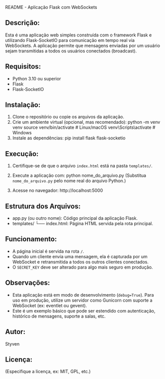 README - Aplicação Flask com WebSockets

Descrição:
-----------
Esta é uma aplicação web simples construída com o framework Flask e utilizando Flask-SocketIO para comunicação em tempo real via WebSockets. A aplicação permite que mensagens enviadas por um usuário sejam transmitidas a todos os usuários conectados (broadcast).

Requisitos:
-----------
- Python 3.10 ou superior
- Flask
- Flask-SocketIO

Instalação:
-----------
1. Clone o repositório ou copie os arquivos da aplicação.
2. Crie um ambiente virtual (opcional, mas recomendado):
   python -m venv venv
   source venv/bin/activate  # Linux/macOS
   venv\Scripts\activate     # Windows
3. Instale as dependências:
   pip install flask flask-socketio

Execução:
---------
1. Certifique-se de que o arquivo `index.html` está na pasta `templates/`.
2. Execute a aplicação com:
   python nome_do_arquivo.py
   (Substitua `nome_do_arquivo.py` pelo nome real do arquivo Python.)

3. Acesse no navegador:
   http://localhost:5000

Estrutura dos Arquivos:
------------------------
- app.py (ou outro nome): Código principal da aplicação Flask.
- templates/
  └── index.html: Página HTML servida pela rota principal.

Funcionamento:
--------------
- A página inicial é servida na rota `/`.
- Quando um cliente envia uma mensagem, ela é capturada por um WebSocket e retransmitida a todos os outros clientes conectados.
- O `SECRET_KEY` deve ser alterado para algo mais seguro em produção.

Observações:
------------
- Esta aplicação está em modo de desenvolvimento (`debug=True`). Para uso em produção, utilize um servidor como Gunicorn com suporte a WebSocket (ex: eventlet ou gevent).
- Este é um exemplo básico que pode ser estendido com autenticação, histórico de mensagens, suporte a salas, etc.

Autor:
------
Styven

Licença:
--------
(Especifique a licença, ex: MIT, GPL, etc.)
